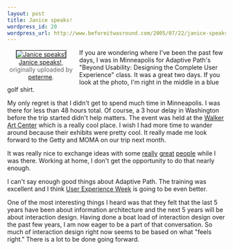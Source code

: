 ```yaml
--- 
layout: post
title: Janice speaks!
wordpress_id: 20
wordpress_url: http://www.beforeitwasround.com/2005/07/22/janice-speaks/
---
```

<style>  .flickr-photo { 	border: solid 1px #000000; }  .flickr-yourcomment { }  .flickr-frame { 	float: left; 	width: 150px; 	text-align: center; 	padding: 3px; 	margin-right: 10px; /* a suggestion - Flickr pink! */ /*	background-color: #FFE8F4; */ /*	border: 1px solid #FDD8EB; */ }  .flickr-caption { 	font: 75%; 	color: #666666; 	margin-top: 0px; }  .flickr-buddyicon { 	margin-right:5px;  	vertical-align:middle; 	border: solid 1px; }  .flickr-postedby { 	font: 75%; }  </style>
<div class="flickr-frame"><a href="http://www.flickr.com/photos/peterme/27393699/"><img alt="Janice speaks!" class="flickr-photo" src="http://photos22.flickr.com/27393699_8152166503_t.jpg" /></a>
<span class="flickr-caption"><a href="http://www.flickr.com/photos/peterme/27393699/">Janice speaks!</a>, originally uploaded by <a href="http://www.flickr.com/profile.gne?id=35468145500@N01">peterme</a>.</span></div>
If you are wondering where I've been the past few days, I was in Minneapolis for Adaptive Path's "Beyond Usability: Designing the Complete User Experience" class.  It was a great two days. If you look at the photo, I'm right in the middle in a blue golf shirt.

My only regret is that I didn't get to spend much time in Minneapolis.  I was there for less than 48 hours total.  Of course, a 3 hour delay in Washington before the trip started didn't help matters.  The event was held at the <a title="The Walker Art Center" href="http://www.walkerartcenter.org">Walker Art Center</a> which is a really cool place.  I wish I had more time to wander around because their exhibits were pretty cool.  It really made me look forward to the Getty and MOMA on our trip next month.

It was really nice to exchange ideas with some <a title="Bryan" href="http://www.b-may.com">really</a> <a title="Morten" href="http://www.genstart.dk">great</a> <a title="Lyle" href="http://crocolyle.blogspot.com">people</a> while I was there.  Working at home, I don't get the opportunity to do that nearly enough.

I can't say enough good things about Adaptive Path.  The training was excellent and I think <a href="http://adaptivepath.com/events/2005/august/">User Experience Week</a> is going to be even better.

One of the most interesting things I heard was that they felt that the last 5 years have been about information architecture and the next 5 years will be about interaction design.  Having done a boat load of interaction design over the past few years, I am now eager to be a part of that conversation.  So much of interaction design right now seems to be based on what "feels right."  There is a lot to be done going forward.
